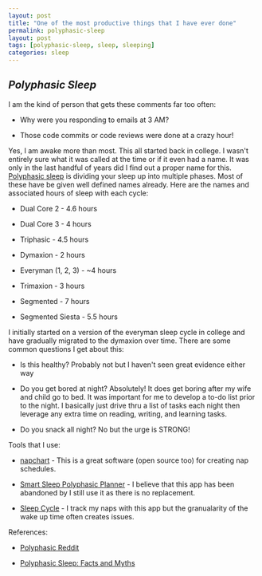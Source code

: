 ```yaml
---
layout: post
title: "One of the most productive things that I have ever done"
permalink: polyphasic-sleep
layout: post
tags: [polyphasic-sleep, sleep, sleeping]
categories: sleep
---
```

*Polyphasic Sleep*
-----

I am the kind of person that gets these comments far too often:

  * Why were you responding to emails at 3 AM?

  * Those code commits or code reviews were done at a crazy hour!

Yes, I am awake more than most.  This all started back in college.  I wasn't entirely sure what it was called at the time or if it even had a name.  It was only in the last handful of years did I find out a proper name for this.  [Polyphasic sleep](https://en.wikipedia.org/wiki/Biphasic_and_polyphasic_sleep) is dividing your sleep up into multiple phases.  Most of these have be given well defined names already.  Here are the names and associated hours of sleep with each cycle:

  *  Dual Core 2 - 4.6 hours

  *  Dual Core 3 - 4 hours

  *  Triphasic - 4.5 hours

  *  Dymaxion - 2 hours

  *  Everyman (1, 2, 3) - ~4 hours

  *  Trimaxion - 3 hours

  *  Segmented - 7 hours

  *  Segmented Siesta - 5.5 hours

I initially started on a version of the everyman sleep cycle in college and have gradually migrated to the dymaxion over time.  There are some common questions I get about this:

  *  Is this healthy?  Probably not but I haven't seen great evidence either way

  *  Do you get bored at night?  Absolutely!  It does get boring after my wife and child go to bed.  It was important for me to develop a to-do list prior to the night.  I basically just drive thru a list of tasks each night then leverage any extra time on reading, writing, and learning tasks.

  *  Do you snack all night?  No but the urge is STRONG!

Tools that I use:

  *  [napchart](https://napchart.com) - This is a great software (open source too) for creating nap schedules.

  *  [Smart Sleep Polyphasic Planner](https://itunes.apple.com/us/app/smart-sleep-polyphasic-planner/id938423078?mt=8) - I believe that this app has been abandoned by I still use it as there is no replacement.

  *  [Sleep Cycle](https://www.sleepcycle.com/) - I track my naps with this app but the granualarity of the wake up time often creates issues.

References:

  *  [Polyphasic Reddit](https://www.reddit.com/r/polyphasic/)

  *  [Polyphasic Sleep: Facts and Myths](https://www.supermemo.com/en/articles/polyphasic)
